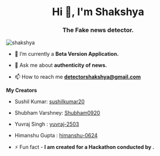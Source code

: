<h1 align="center">Hi 👋, I'm Shakshya</h1>
<h3 align="center">The Fake news detector.</h3>

<p align="left"> <img src="https://komarev.com/ghpvc/?username=shakshya&label=Profile%20views&color=0e75b6&style=flat" alt="shakshya" /> </p>

- 🔭 I’m currently a **Beta Version Application.**

- 💬 Ask me about **authenticity of news.**

- 📫 How to reach me **detectorshakshya@gmail.com**

**My Creators**

- Sushil Kumar: [sushilkumar20](https://github.com/sushilkumar20)

- Shubham Varshney: [Shubham0920](https://github.com/Shubham0920)

- Yuvraj Singh : [yuvraj-2503](https://github.com/yuvraj-2503)

- Himanshu Gupta : [himanshu-0624](https://github.com/himanshu-0624)

- ⚡ Fun fact - **I am created for a Hackathon conducted by .**


